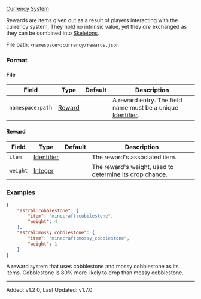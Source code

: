 [Currency System](index.md)

Rewards are items given out as a result of players interacting with the currency system.
They hold no intrinsic value, yet they *are* exchanged as they can be combined into [Skeletons](skeleton.md).

File path: `<namespace>:currency/rewards.json`

### Format

#### File

| Field            | Type              | Default | Description                                                                                                                          |
| ---------------- | ----------------- | ------- | ------------------------------------------------------------------------------------------------------------------------------------ |
| `namespace:path` | [Reward](#reward) |         | A reward entry. The field name must be a unique [Identifier](https://origins.readthedocs.io/en/1.10.0/types/data_types/identifier/). |

#### Reward

| Field    | Type                                                                                | Default | Description                                             |
| -------- | ----------------------------------------------------------------------------------- | ------- | ------------------------------------------------------- |
| `item`   | [Identifier](https://origins.readthedocs.io/en/1.10.0/types/data_types/identifier/) |         | The reward's associated item.                           |
| `weight` | [Integer](https://origins.readthedocs.io/en/1.10.0/types/data_types/integer/)       |         | The reward's weight, used to determine its drop chance. |

### Examples

```json
{
    "astral:cobblestone": {
        "item": "minecraft:cobblestone",
        "weight": 4
    },
    "astral:mossy_cobblestone": {
        "item": "minecraft:mossy_cobblestone",
        "weight": 1
    }
}
```

A reward system that uses cobblestone and mossy cobblestone as its items.
Cobblestone is 80% more likely to drop than mossy cobblestone.

---

Added: v1.2.0, Last Updated: v1.7.0